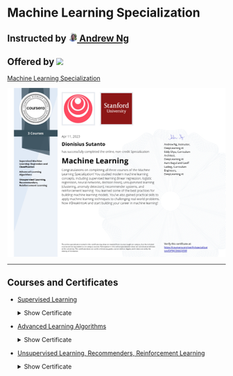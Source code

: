 # Machine Learning Specialization

## Instructed by [<img src="https://github.com/dionmkls/machine-learning-specialization/blob/main/misc/PROFESSOR-ANDREW-NG.png" width="20"/> Andrew Ng](https://www.andrewng.org/)
## Offered by [<img src="https://github.com/williamcwi/DeepLearning.AI-TensorFlow-Developer-Professional-Certificate/blob/master/misc/img/deeplearning_logo.png" width="200"/>](https://www.deeplearning.ai)

[Machine Learning Specialization](https://www.coursera.org/specializations/machine-learning-introduction)

[<img src="https://github.com/dionmkls/machine-learning-specialization/blob/main/misc/certificates/specialization.jpg"/>](https://coursera.org/verify/specialization/DP9JCEK6Q35W)

---

## Courses and Certificates
  - [Supervised Learning](https://github.com/dionmkls/machine-learning-specialization/tree/main/C1_Supervised%20Learning) <details>
    <summary>Show Certificate</summary><p>

      [<img src="https://github.com/dionmkls/machine-learning-specialization/blob/main/misc/certificates/C1.jpg"/>](https://coursera.org/verify/R69N9ZAZKYDS)

  </p></details>

  - [Advanced Learning Algorithms](https://github.com/dionmkls/machine-learning-specialization/tree/main/C2_Advanced%20Learning%20Algorithms) <details>
    <summary>Show Certificate</summary><p>
      
      [<img src="https://github.com/dionmkls/machine-learning-specialization/blob/main/misc/certificates/C2.jpg"/>](https://coursera.org/verify/6Y79L4VN99EV)

  </p></details>

  - [Unsupervised Learning, Recommenders, Reinforcement Learning](https://github.com/dionmkls/machine-learning-specialization/tree/main/C3_Unsupervised%20Learning) <details>
    <summary>Show Certificate</summary><p>

      [<img src="https://github.com/dionmkls/machine-learning-specialization/blob/main/misc/certificates/C3.jpg"/>](https://coursera.org/verify/R69N9ZAZKYDS)

  </p></details>
